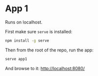 # App 1

Runs on localhost.

First make sure `serve` is installed:

```bash
npm install -g serve
```

Then from the root of the repo, run the app:

```bash
serve app1
```

And browse to it: [http://localhost:8080/](http://localhost:8080/)
